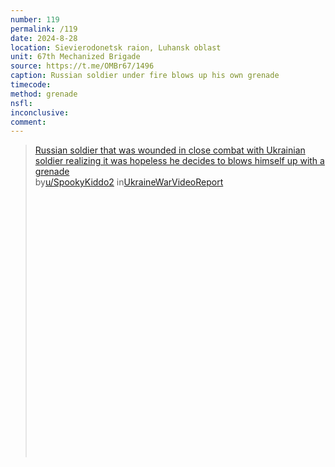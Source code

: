 ```yaml
---
number: 119
permalink: /119
date: 2024-8-28
location: Sievierodonetsk raion, Luhansk oblast
unit: 67th Mechanized Brigade 
source: https://t.me/OMBr67/1496
caption: Russian soldier under fire blows up his own grenade
timecode: 
method: grenade
nsfl: 
inconclusive:
comment: 
---
```

<blockquote class="reddit-embed-bq" style="height:500px" data-embed-height="566"><a href="https://www.reddit.com/r/UkraineWarVideoReport/comments/1f3889h/russian_soldier_that_was_wounded_in_close_combat/">Russian soldier that was wounded in close combat with Ukrainian soldier realizing it was hopeless he decides to blows himself up with a grenade</a><br> by<a href="https://www.reddit.com/user/SpookyKiddo2/">u/SpookyKiddo2</a> in<a href="https://www.reddit.com/r/UkraineWarVideoReport/">UkraineWarVideoReport</a></blockquote><script async="" src="https://embed.reddit.com/widgets.js" charset="UTF-8"></script>
